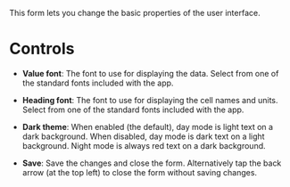 This form lets you change the basic properties of the user interface.

# Controls

* **Value font**: The font to use for displaying the data. Select from one of
  the standard fonts included with the app.

* **Heading font**: The font to use for displaying the cell names and units.
  Select from one of the standard fonts included with the app.

* **Dark theme**: When enabled (the default), day mode is light text on a dark
  background. When disabled, day mode is dark text on a light background. Night
  mode is always red text on a dark background.

* **Save**: Save the changes and close the form. Alternatively tap the back
  arrow (at the top left) to close the form without saving changes.